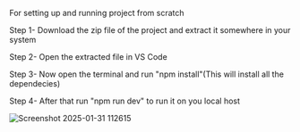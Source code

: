 For setting up and running project from scratch

Step 1- Download the zip file of the project and extract it somewhere in your system

Step 2- Open the extracted file in VS Code

Step 3- Now open the terminal and run "npm install"(This will install all the dependecies)

Step 4- After that run "npm run dev" to run it on you local host

![Screenshot 2025-01-31 112615](https://github.com/user-attachments/assets/0a74edbe-0cad-4d1a-8272-0d3281c25aff)
